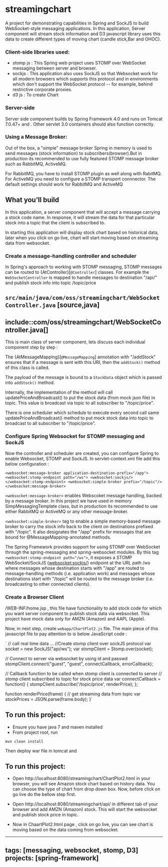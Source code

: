 # streamingchart

A project for demonstrating capabilities in Spring and SockJS to build WebSocket-style messaging applications. In this application, Server component will stream 
 stock information and D3 javascript library uses this data to create different types of moving chart (candle stick,Bar and OHOC).

### Client-side libraries used:

* stomp js : This Spring web project uses STOMP over WebSocket messaging between server and browser.
* sockjs : This application also uses SockJS so that Websocket work for all modern browsers which supports this protocol and in environments which don't support the WebSocket protocol -- for example, behind restrictive corporate proxies.
* d3 js : To create Chart

### Server-side 

Server side component builds by Spring Framework 4.0 and runs on Tomcat 7.0.47+ and . Other servlet 3.0 containers should also function correctly.



### Using a Message Broker:

Out of the box, a "simple" message broker Spring in memory is used to send messages (stock information) to subscribers(browser).But in production its recommended to use fully featured STOMP message broker such as RabbitMQ, ActiveMQ.

For RabbitMQ, you have to install STOMP plugin as well along with RabitMQ. For ActiveMQ you need to configure a STOMP transport connnector.
The default settings should work for RabbitMQ and ActiveMQ

## What you’ll build
In this application, a server component that will accept a message carrying a stock code name. In response, it will stream the data for that particular stock into a topic that the client is subscribed to.

In starting this application will display stock chart based on historical data, later when you click on go live, chart will start moving based on streaming data from websocket.

### Create a message-handling controller and scheduler

In Spring's approach to working with STOMP messaging, STOMP messages can be routed to {AtController}[`@Controller`] classes. For example the `WebSocketController` is mapped to handle messages to destination "/api/" and publish stock info into topic /topic/price

`src/main/java/com/oss/streamingchart/WebSocketController.java`
[source,java]
----
include::com/oss/streamingchart/WebSocketController.java[]
----

This is main class of server component, lets discuss each individual component step by step :

The {AtMessageMapping}[`@MessageMapping`] annotation with "/addStock" ensures that if a message is sent with this URI, then the `addStock()` method of this class is called.

The payload of the message is bound to a `StockData` object which is passed into `addStock()` method. 

Internally, the implementation of the method will call updatePriceAndBroadcast() to put the stock data (from mock json file) in topic. This value is broadcast
via topic to all subscriber to "/topic/price".

There is one scheduler which schedule to execute every second call same updatePriceAndBroadcast() method to put mock stock data into topic to broadcast to all subscriber to "/topic/price".

### Configure Spring Websocket for STOMP messaging and SockJS

Now the controller and scheduler are created, you can configure Spring to enable Websocket, STOMP and SockJS. In servlet-context.xml file add this below configuration :

  `<websocket:message-broker application-destination-prefix="/app">
    <websocket:stomp-endpoint path="/ws">
      <websocket:sockjs/>
    </websocket:stomp-endpoint>
    <websocket:simple-broker prefix="/topic"/>
  </websocket:message-broker>`
  
  `<websocket:message-broker>` enables Webscoket message handling, backed by a message broker. In this project we have used in memory SimpMessagingTemplate class, but in production its recommended to use either RabbitMQ or ActiveMQ or any other message-broker.
  
  `<websocket:simple-broker>` tag to enable a simple memory-based message broker to carry the stock info back to the client on destinations prefixed with "/topic". It also designates the "/app" prefix for messages that are bound for @MessageMapping-annotated methods.
  
  
  The Spring Framework provides support for using STOMP over WebSocket through the spring-messaging and spring-websocket modules. By this tag `<websocket:stomp-endpoint path="/ws">`, it exposes a STOMP WebSocket/SockJS (<websocket:sockjs/>) endpoint at the URL path /ws where messages whose destination starts with "/app" are routed to message-handling methods (i.e. application work) and messages whose destinations start with "/topic"  will be routed to the message broker (i.e. broadcasting to other connected clients).

 ### Create a Browser Client 
 
/WEB-INF/home.jsp , this file have functionality to add stock code for which you want server component to publish stock data via websocket. This project have mock data only for AMZN (Amazon) and AAPL (Apple). 

Now, in next step, create `webapp/ChartPlot2.js` file. The main piece of this javascript file to pay attention to is below JavaScript code :
	
`
// call real time data ...
	 //Create stomp client over sockJS protocol
    var socket = new SockJS("api/ws");
    var stompClient = Stomp.over(socket);


 // Connect to server via websocket by using id and passwd
    stompClient.connect("guest", "guest", connectCallback, errorCallback);

	
// Callback function to be called when stomp client is connected to server
// stomp client subscribed to topic for stock price data
    var connectCallback = function() {
      stompClient.subscribe('/topic/price', renderPrice);
    }; 
 
  function renderPrice(frame) {
	// get streaming data from topic
	 var stockPrices = JSON.parse(frame.body);
  }`
  
To run this project:
-------
* Ensure you have java 7 and maven installed
* From project root, run
```
mvn clean install
```
Then deploy war file in tomcat and 


To run this project:
-------

* Open http://localhost:8080/streamingchart/ChartPlot2.html in your browser, you will see Amazon stock chart based on history data. You can choose the type 
of chart from drop down box. Now, before click on go live do the bellow step first.

* Open http://localhost:8080/streamingchart/api/ in different tab of your browser and add AMZN (Amazon) stock. This will start the websocket and publish stock price in topic.

*  Now in ChaartPlot2.html page , click on go live, you can see chart is moving based on the data coming from websocket.


---
tags: [messaging, websocket, stomp, D3]
projects: [spring-framework]
---



